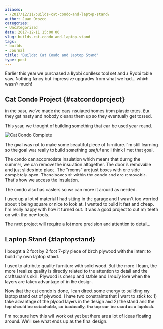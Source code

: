 ```yaml
---
aliases:
- /2017/12/11/builds-cat-condo-and-laptop-stand/
author: Juan Orozco
categories:
- Uncategorized
date: 2017-12-11 15:00:00
slug: builds-cat-condo-and-laptop-stand
tags:
- builds
- Journal
title: 'Builds: Cat Condo and Laptop Stand'
type: post
---
```


Earlier this year we purchased a Ryobi cordless tool set and a Ryobi table saw. Nothing fancy but impressive upgrades from what we had... which wasn't much!

## Cat Condo Project {#catcondoproject}

In the past, we've made the cats insulated homes from plastic totes. But they get nasty and nobody cleans them up so they eventually get tossed.

This year, we thought of building something that can be used year round.

<img src="https://i2.wp.com/res.cloudinary.com/dw1rz41wm/image/upload/c_scale,w_500/v1512962328/2017-12-10_18.52.53_h7fg7t.jpg?w=580" alt="Cat Condo Complete" data-recalc-dims="1" />

The goal was not to make some beautiful piece of furniture. I'm still learning so the goal was really to build something _useful_ and I think I met that goal.

The condo can accomodate insulation which means that during the summer, we can remove the insulation altogether. The door is removable and just slides into place. The "rooms" are just boxes with one side completely open. These boxes sit within the condo and are removable. That's how we access the insulation.

The condo also has casters so we can move it around as needed.

I used up a lot of material I had sitting in the garage and I wasn't too worried about it being square or nice to look at. I wanted to build it fast and cheap. I'm really happy with how it turned out. It was a good project to cut my teeth on with the new tools.

The next project will require a lot more precision and attention to detail...

## Laptop Stand {#laptopstand}

I bought a 2 foot by 2 foot 7-ply piece of birch plywood with the intent to build my own laptop stand.

I used to attribute quality furniture with solid wood. But the more I learn, the more I realize quality is directly related to the attention to detail and the craftsman's skill. Plywood is cheap and stable and I _really_ love when the layers are taken advantage of in the design.

Now that the cat condo is done, I can direct some energy to building my laptop stand out of plywood. I have two constraints that I want to stick to: 1) take advantage of the plyood layers in the design and 2) the stand and the top should be detachable, so basiacally, the top can be used as a lapdesk.

I'm not sure how this will work out yet but there are a lot of ideas floating around. We'll see what ends up as the final design.